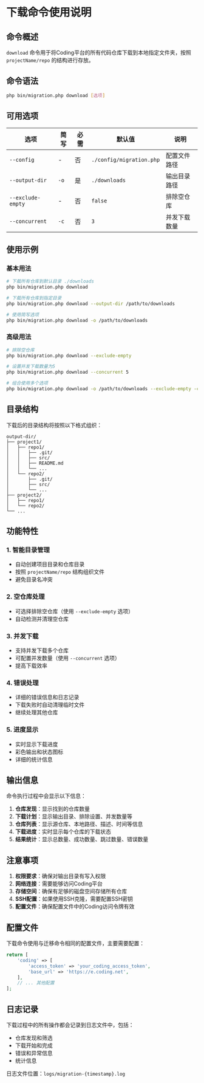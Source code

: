 # 下载命令使用说明

## 命令概述

`download` 命令用于将Coding平台的所有代码仓库下载到本地指定文件夹，按照 `projectName/repo` 的结构进行存放。

## 命令语法

```bash
php bin/migration.php download [选项]
```

## 可用选项

| 选项 | 简写 | 必需 | 默认值 | 说明 |
|------|------|------|--------|------|
| `--config` | - | 否 | `./config/migration.php` | 配置文件路径 |
| `--output-dir` | `-o` | 是 | `./downloads` | 输出目录路径 |
| `--exclude-empty` | - | 否 | `false` | 排除空仓库 |
| `--concurrent` | `-c` | 否 | `3` | 并发下载数量 |

## 使用示例

### 基本用法

```bash
# 下载所有仓库到默认目录 ./downloads
php bin/migration.php download

# 下载所有仓库到指定目录
php bin/migration.php download --output-dir /path/to/downloads

# 使用简写选项
php bin/migration.php download -o /path/to/downloads
```

### 高级用法

```bash
# 排除空仓库
php bin/migration.php download --exclude-empty

# 设置并发下载数量为5
php bin/migration.php download --concurrent 5

# 组合使用多个选项
php bin/migration.php download -o /path/to/downloads --exclude-empty -c 5
```

## 目录结构

下载后的目录结构将按照以下格式组织：

```
output-dir/
├── project1/
│   ├── repo1/
│   │   ├── .git/
│   │   ├── src/
│   │   ├── README.md
│   │   └── ...
│   └── repo2/
│       ├── .git/
│       ├── src/
│       └── ...
├── project2/
│   ├── repo1/
│   └── repo2/
└── ...
```

## 功能特性

### 1. 智能目录管理
- 自动创建项目目录和仓库目录
- 按照 `projectName/repo` 结构组织文件
- 避免目录名冲突

### 2. 空仓库处理
- 可选择排除空仓库（使用 `--exclude-empty` 选项）
- 自动检测并清理空仓库

### 3. 并发下载
- 支持并发下载多个仓库
- 可配置并发数量（使用 `--concurrent` 选项）
- 提高下载效率

### 4. 错误处理
- 详细的错误信息和日志记录
- 下载失败时自动清理临时文件
- 继续处理其他仓库

### 5. 进度显示
- 实时显示下载进度
- 彩色输出和状态图标
- 详细的统计信息

## 输出信息

命令执行过程中会显示以下信息：

1. **仓库发现**：显示找到的仓库数量
2. **下载计划**：显示输出目录、排除设置、并发数量等
3. **仓库列表**：显示源仓库、本地路径、描述、时间等信息
4. **下载进度**：实时显示每个仓库的下载状态
5. **结果统计**：显示总数量、成功数量、跳过数量、错误数量

## 注意事项

1. **权限要求**：确保对输出目录有写入权限
2. **网络连接**：需要能够访问Coding平台
3. **存储空间**：确保有足够的磁盘空间存储所有仓库
4. **SSH配置**：如果使用SSH克隆，需要配置SSH密钥
5. **配置文件**：确保配置文件中的Coding访问令牌有效

## 配置文件

下载命令使用与迁移命令相同的配置文件，主要需要配置：

```php
return [
    'coding' => [
        'access_token' => 'your_coding_access_token',
        'base_url' => 'https://e.coding.net',
    ],
    // ... 其他配置
];
```

## 日志记录

下载过程中的所有操作都会记录到日志文件中，包括：
- 仓库发现和筛选
- 下载开始和完成
- 错误和异常信息
- 统计信息

日志文件位置：`logs/migration-{timestamp}.log`
